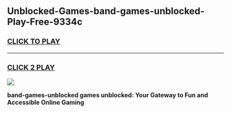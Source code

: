 
## Unblocked-Games-band-games-unblocked-Play-Free-9334c
<h3>
<a href="https://premium76.site?title=band-games-unblocked&ref=09A">CLICK TO PLAY</a></h3>
<hr>

<h3>
<a href="https://premium76.site?title=band-games-unblocked&ref=09A">CLICK 2 PLAY</a>
  
</h3>

<a href="https://premium76.site?title=band-games-unblocked&ref=09A"><img src="https://clearcache.store/games.png"></a>


**band-games-unblocked games unblocked: Your Gateway to Fun and Accessible Online Gaming**
